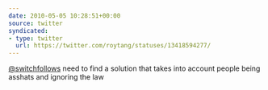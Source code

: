 ```yaml
---
date: 2010-05-05 10:28:51+00:00
source: twitter
syndicated:
- type: twitter
  url: https://twitter.com/roytang/statuses/13418594277/
---
```


[@switchfollows](https://twitter.com/switchfollows/) need to find a solution that takes into account people being asshats and ignoring the law